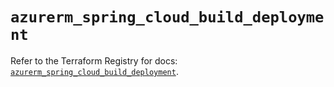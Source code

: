 # `azurerm_spring_cloud_build_deployment`

Refer to the Terraform Registry for docs: [`azurerm_spring_cloud_build_deployment`](https://registry.terraform.io/providers/hashicorp/azurerm/4.39.0/docs/resources/spring_cloud_build_deployment).
